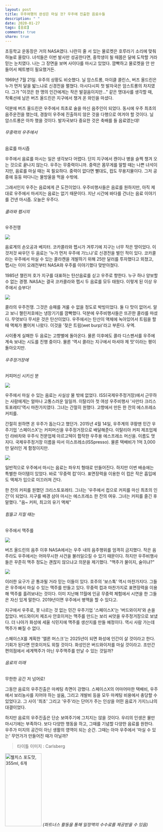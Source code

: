 ```yaml
---
layout: post
title: 우주여행의 완성은 마실 것? 우주에 진출한 음료수들
description: " "
date: 2020-01-27
tags: [음료]
comments: true
share: true
---
```



초등학교 운동장은 거의 NASA였다. 나란히 줄 서 있는 물로켓은 호루라기 소리에 맞춰 하늘로 올랐다. 녀석들은 이번 발사만 성공한다면, 중학생이 될 때쯤은 달에 도착할 거라 믿는 눈치였다. 나는 그 장면을 보며 사이다를 마시고 있었다. 깜빡하고 물로켓을 안 만들어서 페트병이 필요했거든.  
  
1969년 7월 21일. 우주의 상황도 비슷했다. 닐 암스트롱, 마이클 콜린스, 버즈 올드린은 누가 먼저 달을 밟느냐로 신경전을 펼쳤다. 아시다시피 첫 발자국은 암스트롱의 차지였다. 그가 "이것은 한 명의 인간에게는 작은 발걸음이지만..." 같은 명대사를 생각할 때, 착륙선에 남은 버즈 올드린은 지구에서 챙겨 온 와인을 마셨다.  
  
덕분에 버즈 올드린은 우주에서 최초로 술을 마신 음주인이 되었다. 동시에 우주 최초의 음주운전을 했는데, 경찰이 우주에 진출하지 않은 것을 다행으로 여겨야 할 것이다. 닐 암스트롱은 아차 했을 것이다. 발자국보다 중요한 것은 축배를 들 음료였는데!

###### 무중력의 우주에서  
음료를 마시즘

우주에서 음료를 마시는 일은 생각보다 어렵다. 단지 지구에서 캔이나 병을 슬쩍 챙겨 오는 것으로 끝나지 않는다. 우주는 무중력이니까. 중력은 몸무게를 말할 때는 나쁜 녀석이지만, 음료를 마실 때는 꼭 필요하다. 중력이 없다면 빨대도, 컵도 무용지물이다. 그저 공중에 둥둥 떠다니는 물방울을 먹을 수밖에.  
  
그래서인지 우주는 음료에게 큰 도전이었다. 우주비행사들은 음료를 원하지만, 아직 제대로 우주에서 마셔지는 음료는 없기 때문이다. 지난 시간에 바다를 건너는 음료 이야기를 건넨 마시즘. 오늘은 우주다.

###### 콜라와 펩시의  
우주전쟁

![](https://post-phinf.pstatic.net/MjAxODA1MTZfNjMg/MDAxNTI2NDU0MTAxODM3.lb7fLnIptfj3qm2lveLcDNfzrN5ECbRfEk9xDrWrR-Mg.QHrKG-PHzsy7eqlorwPHrH1EgJQT0V2mek0dEO66-v8g.PNG/01.png?type=w1200)

음료계의 손오공과 베지터. 코카콜라와 펩시가 겨루기에 지구는 너무 작은 땅이었다. 이것저것 싸우던 두 음료는 '누가 먼저 우주에 가느냐'로 신경전을 벌인 적이 있다. 코카콜라는 우주에서 마실 수 있는 콜라캔을 개발하기 위해 25만 달러를 투자했다고 외쳤고, 펩시는 이미 오래전부터 NASA와 우주를 이야기했다 맞받아쳤다.  
  
1985년 챌린저 호가 지구를 대표하는 탄산음료를 싣고 우주로 향한다. 누구 하나 양보할 수 없는 경쟁. NASA는 결국 코카콜라와 펩시 두 음료를 모두 태웠다. 이렇게 된 이상 우주에서 승부다!

![](https://post-phinf.pstatic.net/MjAxODA1MTZfMjk0/MDAxNTI2NDU0MTEyMTU2.o4mrr8xpaxYO-S-oESJ8xWr5LZ5MJj1YBzzYEf0_MPUg.c9qy8Nt7WdXReu7pQOE6Xd3tXebPs4v_mqfE8dg93Ccg.JPEG/01-1.jpg?type=w1200)

콜라의 우주전쟁. 그것은 승패를 겨룰 수 없을 정도로 박빙이었다. 둘 다 맛이 없어서.  알고 보니  챌린저호에는 냉장기기를 깜빡했다. 덕분에 우주비행사들은 뜨끈한 콜라를 마셨다. 무엇보다 무서운 것은 탄산이었다. 우주에서는 탄산이 액체에 녹아있어서 트림을 할 때 액체가 뿜어져 나왔다. 이것을 '젖은 트림(wet burp)'라고 부른다. 우엑.  
  
사이좋게 실패한 두 음료는 고향별에 돌아온다. 물론 이후에도 콜라 디스펜서를 우주에 계속 보내는 시도를 진행 중이다. 물론 '역시 콜라는 지구에서 마셔야 제 맛'이라는 평이 돌아오지만.

###### 우주정거장에  
커피머신 시키신 분

![](https://post-phinf.pstatic.net/MjAxODA1MTZfMTU1/MDAxNTI2NDU0MTM0NTQw.MLdOBGz4PsiLF_iB-OzuBzSBH4TGT0x-DzWVJLR9AGQg.VT9OTQ1S3VKk9VUoI1iLXAR5fWIRn9k3nftFLt6Q2-4g.PNG/02.png?type=w1200)

우주에서 마실 수 있는 음료는 사실상 물 밖에 없었다.  ISS(국제우주정거장)에서  근무하는 사람에게는 얼마나 고통스러운 일일까. 이탈리아 첫 여성 우주비행사 '사만타  크리스토포레티'역시  마찬가지였다. 그녀는 간절히 원했다. 고향에서 만든 한 잔의 에스프레소 커피를.  
  
간절히 원하면 온 우주가 돕는다고 했던가. 2015년 4월 14일, 우주계의  쿠팡맨  민간 우주기업  '스페이스X'는  커피머신을 우주정거장으로 배달해준다. 이탈리아 커피 제조업체인 라바차와 우주식 전문업체  아르고텍이  합작한 우주용 에스프레소 머신을. 이름도 멋지다.  국제우주정거장  이름을 따서  이스프레소(ISSpresso).  물론 택배비가 1억 3,000만  달러인 게  함정이지만.

![](https://post-phinf.pstatic.net/MjAxODA1MTZfMTg3/MDAxNTI2NDU0MTUyMTE3.iPlqgI9GC0k27QsXaPKSMd7UXBiTy3giF2yq8Tb27m8g.H8Oz-mYx0o81JYY4_UnrAtrJL1MRZ3gzVgR6BvvR85Qg.JPEG/02-2.jpg?type=w1200)

일반적으로 우주에서 마시는 음료는 파우치 형태로 만들어진다. 하지만 이번 배송에는 특별한 아이템이 있었다. 바로 '무중력 컵'이다. 표면장력을 이용한 이 컵은 작은 흡입에도 액체가 입으로 미끄러져 간다.  
  
한 잔의 커피를 원했던  크리스토포레티.  그녀는 '우주에서 컵으로 커피를 마신 최초의 인간'이 되었다. 지구를  배경 삼아  마시는 에스프레소 한 잔의  여유. 그녀는 커피를 즐긴 후  말했다.  "음~  커피, 최고의  유기 액체"

###### 힘들고 지칠 때는  
우주에서 맥주를

![](https://post-phinf.pstatic.net/MjAxODA1MTZfMTk4/MDAxNTI2NDU0MTc2NTA2.iY-PjmlZdnVVyCXVyOGDZReRO5Il5fETKhybaR1vRIMg.gP-XCUsnQ4IM9nYhWLzBjxJG7cKsL7rbU5CmAfof9e0g.PNG/03.png?type=w1200)

버즈 올드린의 음주 이후 NASA에서는 우주 내의 음주행위를 엄격히  금지했다. 작은 음주라도 우주에서는  어마무시한  사건을 불러일으킬 수 있기  때문이다. 하지만 우주비행사들은 꾸준히  맥주 정도는  괜찮지  않으냐고  의문을  제기했다. "맥주가  물이지,  술이냐?"

![](https://post-phinf.pstatic.net/MjAxODA1MTZfMTQ4/MDAxNTI2NDU0MTg2ODE4.ZBP_fr5Ahux1hYtqRfUliskL7NOKqpdSX4TzBcYP2gQg.31MyZnIbR8gnQNJYtGT9y5YLpqkzU1n1pm2GdPaoR3Yg.JPEG/03-1.jpg?type=w1200)

이러한 요구가 곧 통과될 거라 믿는 이들이  있다. 호주의  '보스톡' 역시  마찬가지다. 그들은 우주에서 마실 수 있는 맥주를 만들고  있다. 무중력 컵과 마찬가지로 표면장력을 이용해 맥주를 흘려보내는  것이다. 이미 지난해 11월에  인공 무중력  체험에서 시연을 한 그들은  자신 있게  말한다. 2019년이면 우주에서 병맥을 할 수  있다고.  
  
지구에서  우주로,  못 나르는  것 없는 민간 우주기업  '스페이스X'는  '버드와이저'와  손을  잡았다. 버드와이저 제조사 안호이저는 맥주를 만드는  보리 씨앗을  우주정거장으로 보냈다. 더 나아가 화성에 세울 식민지에 맥주를 생산지를 만들  예정이다. 역시  사람 가는데  맥주가 빠질 수 없다.  
  
스페이스X를  계획한 '엘론 머스크'는 2025년이 되면 화성에 인간이 살 것이라고  한다. 기회가 된다면 안호이저도 외칠  것이다. 화성인은 버드와이저를 마실  것이라고. 조만간 편의점에서 세계맥주가 아닌  우주맥주를  만날 수 있는  것일까?

###### 음료의 미래  
무한한 공간 저 넘어로!

그동안 음료의 우주진출은 마케팅 측면이  강했다.  스페이스X의  어마어마한  택배비, 우주에서 보리농사를 지어야 하는  설움, 그리고  개발비 등을 모두  마케팅 비용에서  충당할 수 있었다고. 그 사이  '최초' 그리고 '우주'라는 단어가 주는 인상을 어떤 음료가 가지느냐의  대결이었다.  
  
하지만 음료의 우주진출은 단순 보여주기에 그치지는 않을 것이다. 우리의 인생은  물만 마시기에는  부족하다. 보다 다양한 행동을  하고,  그때를  기념할 다양한 음료를  원한다. 우주가 미지의 공간이 아닌 생활의 영역이 되는  순간.  그때는  아마 우주에서 '마실 수  있는' 무언가가 만들어진 때가 아닐까?  

> 타이틀 이미지 : Carlsberg

<a href="https://coupa.ng/bQ3tbW" target="_blank" referrerpolicy="unsafe-url"><img src="https://static.coupangcdn.com/image/affiliate/banner/5385eb9fb46780071a0df5474f041724@2x.jpg" alt="웰치스 포도맛, 355ml, 6개" width="120" height="240"></a>
_(파트너스 활동을 통해 일정액의 수수료를 제공받을 수 있음)_
